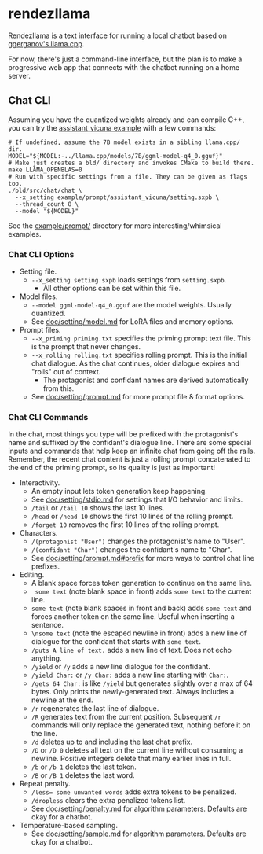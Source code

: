 # rendezllama

Rendezllama is a text interface for running a local chatbot based on [ggerganov's llama.cpp](https://github.com/ggerganov/llama.cpp).

For now, there's just a command-line interface, but the plan is to make a progressive web app that connects with the chatbot running on a home server.

## Chat CLI

Assuming you have the quantized weights already and can compile C++, you can try the [assistant_vicuna example](example/prompt/assistant_vicuna/) with a few commands:
```shell
# If undefined, assume the 7B model exists in a sibling llama.cpp/ dir.
MODEL="${MODEL:-../llama.cpp/models/7B/ggml-model-q4_0.gguf}"
# Make just creates a bld/ directory and invokes CMake to build there.
make LLAMA_OPENBLAS=0
# Run with specific settings from a file. They can be given as flags too.
./bld/src/chat/chat \
  --x_setting example/prompt/assistant_vicuna/setting.sxpb \
  --thread_count 8 \
  --model "${MODEL}"
```

See the [example/prompt/](example/prompt/) directory for more interesting/whimsical examples.

### Chat CLI Options

- Setting file.
  - `--x_setting setting.sxpb` loads settings from `setting.sxpb`.
    - All other options can be set within this file.
- Model files.
  - `--model ggml-model-q4_0.gguf` are the model weights. Usually quantized.
  - See [doc/setting/model.md](doc/setting/model.md) for LoRA files and memory options.
- Prompt files.
  - `--x_priming priming.txt` specifies the priming prompt text file. This is the prompt that never changes.
  - `--x_rolling rolling.txt` specifies rolling prompt. This is the initial chat dialogue. As the chat continues, older dialogue expires and "rolls" out of context.
    - The protagonist and confidant names are derived automatically from this.
  - See [doc/setting/prompt.md](doc/setting/prompt.md) for more prompt file & format options.

### Chat CLI Commands

In the chat, most things you type will be prefixed with the protagonist's name and suffixed by the confidant's dialogue line.
There are some special inputs and commands that help keep an infinite chat from going off the rails.
Remember, the recent chat content is just a rolling prompt concatenated to the end of the priming prompt, so its quality is just as important!
- Interactivity.
  - An empty input lets token generation keep happening.
  - See [doc/setting/stdio.md](doc/setting/stdio.md) for settings that I/O behavior and limits.
  - `/tail` or `/tail 10` shows the last 10 lines.
  - `/head` or `/head 10` shows the first 10 lines of the rolling prompt.
  - `/forget 10` removes the first 10 lines of the rolling prompt.
- Characters.
  - `/(protagonist "User")` changes the protagonist's name to "User".
  - `/(confidant "Char")` changes the confidant's name to "Char".
  - See [doc/setting/prompt.md#prefix](doc/setting/prompt.md#prefix) for more ways to control chat line prefixes.
- Editing.
  - A blank space forces token generation to continue on the same line.
  - ` some text` (note blank space in front) adds `some text` to the current line.
  - ` some text ` (note blank spaces in front and back) adds `some text` and forces another token on the same line. Useful when inserting a sentence.
  - `\nsome text` (note the escaped newline in front) adds a new line of dialogue for the confidant that starts with `some text`.
  - `/puts A line of text.` adds a new line of text. Does not echo anything.
  - `/yield` or `/y` adds a new line dialogue for the confidant.
  - `/yield Char:` or `/y Char:` adds a new line starting with `Char:`.
  - `/gets 64 Char:` is like `/yield` but generates slightly over a max of 64 bytes. Only prints the newly-generated text. Always includes a newline at the end.
  - `/r` regenerates the last line of dialogue.
  - `/R` generates text from the current position. Subsequent `/r` commands will only replace the generated text, nothing before it on the line.
  - `/d` deletes up to and including the last chat prefix.
  - `/D` or `/D 0` deletes all text on the current line without consuming a newline. Positive integers delete that many earlier lines in full.
  - `/b` or `/b 1` deletes the last token.
  - `/B` or `/B 1` deletes the last word.
- Repeat penalty.
  - `/less= some unwanted words` adds extra tokens to be penalized.
  - `/dropless` clears the extra penalized tokens list.
  - See [doc/setting/penalty.md](doc/setting/penalty.md) for algorithm parameters. Defaults are okay for a chatbot.
- Temperature-based sampling.
  - See [doc/setting/sample.md](doc/setting/sample.md) for algorithm parameters. Defaults are okay for a chatbot.

